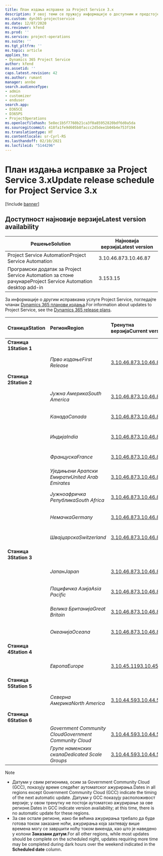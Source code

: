 ```yaml
---
title: План издања исправке за Project Service 3.x
description: У овој теми се пружају информације о доступним и предстојећим издањима услуге Dynamics 365 Project Service Automation.
ms.custom: dyn365-projectservice
ms.date: 12/07/2020
ms.reviewer: kfend
ms.prod: ''
ms.service: project-operations
ms.suite: ''
ms.tgt_pltfrm: ''
ms.topic: article
applies_to:
- Dynamics 365 Project Service
author: kfend
ms.assetid: ''
caps.latest.revision: 42
ms.author: rumant
manager: annbe
search.audienceType:
- admin
- customizer
- enduser
search.app:
- D365CE
- D365PS
- ProjectOperations
ms.openlocfilehash: 5e8ec1b5f7760b21ca3f0a85952820bdf6d0a5da
ms.sourcegitcommit: 418fa1fe9d605b8faccc2d5dee1b04b4e753f194
ms.translationtype: HT
ms.contentlocale: sr-Cyrl-RS
ms.lasthandoff: 02/10/2021
ms.locfileid: "5144296"
---
```

# <a name="update-release-schedule-for-project-service-3x"></a><span data-ttu-id="4744e-103">План издања исправке за Project Service 3.x</span><span class="sxs-lookup"><span data-stu-id="4744e-103">Update release schedule for Project Service 3.x</span></span>

[!include [banner](../includes/psa-now-project-operations.md)]

## <a name="latest-version-availability"></a><span data-ttu-id="4744e-104">Доступност најновије верзије</span><span class="sxs-lookup"><span data-stu-id="4744e-104">Latest version availability</span></span>

| <span data-ttu-id="4744e-105">Решење</span><span class="sxs-lookup"><span data-stu-id="4744e-105">Solution</span></span>  | <span data-ttu-id="4744e-106">Најновија верзија</span><span class="sxs-lookup"><span data-stu-id="4744e-106">Latest version</span></span> |
|-------|----|
| <span data-ttu-id="4744e-107">Project Service Automation</span><span class="sxs-lookup"><span data-stu-id="4744e-107">Project Service Automation</span></span>    | <span data-ttu-id="4744e-108">3.10.46.87</span><span class="sxs-lookup"><span data-stu-id="4744e-108">3.10.46.87</span></span> |
| <span data-ttu-id="4744e-109">Програмски додатак за Project Service Automation за стоне рачунаре</span><span class="sxs-lookup"><span data-stu-id="4744e-109">Project Service Automation desktop add-in</span></span>                | <span data-ttu-id="4744e-110">3.15</span><span class="sxs-lookup"><span data-stu-id="4744e-110">3.15</span></span>          |

<span data-ttu-id="4744e-111">За информације о другим исправкама услуге Project Service, погледајте чланак [Dynamics 365 планови издања](https://docs.microsoft.com/dynamics365/release-plans/).</span><span class="sxs-lookup"><span data-stu-id="4744e-111">For information about updates to Project Service, see the [Dynamics 365 release plans](https://docs.microsoft.com/dynamics365/release-plans/).</span></span> 

| <span data-ttu-id="4744e-112">Станица</span><span class="sxs-lookup"><span data-stu-id="4744e-112">Station</span></span>  | <span data-ttu-id="4744e-113">Регион</span><span class="sxs-lookup"><span data-stu-id="4744e-113">Region</span></span> | <span data-ttu-id="4744e-114">Тренутна верзија</span><span class="sxs-lookup"><span data-stu-id="4744e-114">Current version</span></span> | <span data-ttu-id="4744e-115">Следећа верзија</span><span class="sxs-lookup"><span data-stu-id="4744e-115">Next version</span></span> |  <span data-ttu-id="4744e-116">Планирани датум</span><span class="sxs-lookup"><span data-stu-id="4744e-116">Scheduled date</span></span>
| :---   | :---   | :---   | :---   |:---   |         
|<span data-ttu-id="4744e-117"><strong>Станица 1</strong></span><span class="sxs-lookup"><span data-stu-id="4744e-117"><strong>Station 1</strong></span></span> | |  |  | |
| | <span data-ttu-id="4744e-118"><i>Прво издање</i></span><span class="sxs-lookup"><span data-stu-id="4744e-118"><i>First Release</i></span></span> | [<span data-ttu-id="4744e-119">3.10.46.87</span><span class="sxs-lookup"><span data-stu-id="4744e-119">3.10.46.87</span></span>](whats-new-ur-28-5.md) | <span data-ttu-id="4744e-120">TBD</span><span class="sxs-lookup"><span data-stu-id="4744e-120">TBD</span></span> | <span data-ttu-id="4744e-121">19. фебруар 2021.</span><span class="sxs-lookup"><span data-stu-id="4744e-121">February 19, 2021</span></span>
|<span data-ttu-id="4744e-122"><strong>Станица 2</strong></span><span class="sxs-lookup"><span data-stu-id="4744e-122"><strong>Station 2</strong></span></span> | |  |  | |
| | <span data-ttu-id="4744e-123"><i>Јужна Америка</i></span><span class="sxs-lookup"><span data-stu-id="4744e-123"><i>South America</i></span></span> | [<span data-ttu-id="4744e-124">3.10.46.87</span><span class="sxs-lookup"><span data-stu-id="4744e-124">3.10.46.87</span></span>](whats-new-ur-28-5.md) | <span data-ttu-id="4744e-125">TBD</span><span class="sxs-lookup"><span data-stu-id="4744e-125">TBD</span></span> | <span data-ttu-id="4744e-126">26. фебруар 2021.</span><span class="sxs-lookup"><span data-stu-id="4744e-126">February 26, 2021</span></span>
| | <span data-ttu-id="4744e-127"><i>Канада</i></span><span class="sxs-lookup"><span data-stu-id="4744e-127"><i>Canada</i></span></span> | [<span data-ttu-id="4744e-128">3.10.46.87</span><span class="sxs-lookup"><span data-stu-id="4744e-128">3.10.46.87</span></span>](whats-new-ur-28-5.md) | <span data-ttu-id="4744e-129">TBD</span><span class="sxs-lookup"><span data-stu-id="4744e-129">TBD</span></span> | <span data-ttu-id="4744e-130">26. фебруар 2021.</span><span class="sxs-lookup"><span data-stu-id="4744e-130">February 26, 2021</span></span>
| | <span data-ttu-id="4744e-131"><i>Индија</i></span><span class="sxs-lookup"><span data-stu-id="4744e-131"><i>India</i></span></span> | [<span data-ttu-id="4744e-132">3.10.46.87</span><span class="sxs-lookup"><span data-stu-id="4744e-132">3.10.46.87</span></span>](whats-new-ur-28-5.md) | <span data-ttu-id="4744e-133">TBD</span><span class="sxs-lookup"><span data-stu-id="4744e-133">TBD</span></span> | <span data-ttu-id="4744e-134">26. фебруар 2021.</span><span class="sxs-lookup"><span data-stu-id="4744e-134">February 26, 2021</span></span>
| | <span data-ttu-id="4744e-135"><i>Француска</i></span><span class="sxs-lookup"><span data-stu-id="4744e-135"><i>France</i></span></span> | [<span data-ttu-id="4744e-136">3.10.46.87</span><span class="sxs-lookup"><span data-stu-id="4744e-136">3.10.46.87</span></span>](whats-new-ur-28-5.md) | <span data-ttu-id="4744e-137">TBD</span><span class="sxs-lookup"><span data-stu-id="4744e-137">TBD</span></span> | <span data-ttu-id="4744e-138">26. фебруар 2021.</span><span class="sxs-lookup"><span data-stu-id="4744e-138">February 26, 2021</span></span>
| | <span data-ttu-id="4744e-139"><i>Уједињени Арапски Емирати</i></span><span class="sxs-lookup"><span data-stu-id="4744e-139"><i>United Arab Emirates</i></span></span> | [<span data-ttu-id="4744e-140">3.10.46.87</span><span class="sxs-lookup"><span data-stu-id="4744e-140">3.10.46.87</span></span>](whats-new-ur-28-5.md) | <span data-ttu-id="4744e-141">TBD</span><span class="sxs-lookup"><span data-stu-id="4744e-141">TBD</span></span> | <span data-ttu-id="4744e-142">26. фебруар 2021.</span><span class="sxs-lookup"><span data-stu-id="4744e-142">February 26, 2021</span></span>
| | <span data-ttu-id="4744e-143"><i>Јужноафричка Република</i></span><span class="sxs-lookup"><span data-stu-id="4744e-143"><i>South Africa</i></span></span> | [<span data-ttu-id="4744e-144">3.10.46.87</span><span class="sxs-lookup"><span data-stu-id="4744e-144">3.10.46.87</span></span>](whats-new-ur-28-5.md) | <span data-ttu-id="4744e-145">TBD</span><span class="sxs-lookup"><span data-stu-id="4744e-145">TBD</span></span> | <span data-ttu-id="4744e-146">26. фебруар 2021.</span><span class="sxs-lookup"><span data-stu-id="4744e-146">February 26, 2021</span></span>
| | <span data-ttu-id="4744e-147"><i>Немачка</i></span><span class="sxs-lookup"><span data-stu-id="4744e-147"><i>Germany</i></span></span> | [<span data-ttu-id="4744e-148">3.10.46.87</span><span class="sxs-lookup"><span data-stu-id="4744e-148">3.10.46.87</span></span>](whats-new-ur-28-5.md) | <span data-ttu-id="4744e-149">TBD</span><span class="sxs-lookup"><span data-stu-id="4744e-149">TBD</span></span> | <span data-ttu-id="4744e-150">26. фебруар 2021.</span><span class="sxs-lookup"><span data-stu-id="4744e-150">February 26, 2021</span></span>
| | <span data-ttu-id="4744e-151"><i>Швајцарска</i></span><span class="sxs-lookup"><span data-stu-id="4744e-151"><i>Switzerland</i></span></span> | [<span data-ttu-id="4744e-152">3.10.46.87</span><span class="sxs-lookup"><span data-stu-id="4744e-152">3.10.46.87</span></span>](whats-new-ur-28-5.md) | <span data-ttu-id="4744e-153">TBD</span><span class="sxs-lookup"><span data-stu-id="4744e-153">TBD</span></span> | <span data-ttu-id="4744e-154">26. фебруар 2021.</span><span class="sxs-lookup"><span data-stu-id="4744e-154">February 26, 2021</span></span>
|<span data-ttu-id="4744e-155"><strong>Станица 3</strong></span><span class="sxs-lookup"><span data-stu-id="4744e-155"><strong>Station 3</strong></span></span> | |  |  | |
| | <span data-ttu-id="4744e-156"><i>Јапан</i></span><span class="sxs-lookup"><span data-stu-id="4744e-156"><i>Japan</i></span></span> | [<span data-ttu-id="4744e-157">3.10.46.87</span><span class="sxs-lookup"><span data-stu-id="4744e-157">3.10.46.87</span></span>](whats-new-ur-28-5.md) | <span data-ttu-id="4744e-158">TBD</span><span class="sxs-lookup"><span data-stu-id="4744e-158">TBD</span></span> | <span data-ttu-id="4744e-159">05. март 2021.</span><span class="sxs-lookup"><span data-stu-id="4744e-159">March 05, 2021</span></span>
| | <span data-ttu-id="4744e-160"><i>Пацифичка Азија</i></span><span class="sxs-lookup"><span data-stu-id="4744e-160"><i>Asia Pacific</i></span></span> | [<span data-ttu-id="4744e-161">3.10.46.87</span><span class="sxs-lookup"><span data-stu-id="4744e-161">3.10.46.87</span></span>](whats-new-ur-28-5.md) | <span data-ttu-id="4744e-162">TBD</span><span class="sxs-lookup"><span data-stu-id="4744e-162">TBD</span></span> | <span data-ttu-id="4744e-163">05. март 2021.</span><span class="sxs-lookup"><span data-stu-id="4744e-163">March 05, 2021</span></span>
| | <span data-ttu-id="4744e-164"><i>Велика Британија</i></span><span class="sxs-lookup"><span data-stu-id="4744e-164"><i>Great Britain</i></span></span> | [<span data-ttu-id="4744e-165">3.10.46.87</span><span class="sxs-lookup"><span data-stu-id="4744e-165">3.10.46.87</span></span>](whats-new-ur-28-5.md) | <span data-ttu-id="4744e-166">TBD</span><span class="sxs-lookup"><span data-stu-id="4744e-166">TBD</span></span> | <span data-ttu-id="4744e-167">05. март 2021.</span><span class="sxs-lookup"><span data-stu-id="4744e-167">March 05, 2021</span></span>
| | <span data-ttu-id="4744e-168"><i>Океанија</i></span><span class="sxs-lookup"><span data-stu-id="4744e-168"><i>Oceana</i></span></span> | [<span data-ttu-id="4744e-169">3.10.46.87</span><span class="sxs-lookup"><span data-stu-id="4744e-169">3.10.46.87</span></span>](whats-new-ur-28-5.md) | <span data-ttu-id="4744e-170">TBD</span><span class="sxs-lookup"><span data-stu-id="4744e-170">TBD</span></span> | <span data-ttu-id="4744e-171">05. март 2021.</span><span class="sxs-lookup"><span data-stu-id="4744e-171">March 05, 2021</span></span>
|<span data-ttu-id="4744e-172"><strong>Станица 4</strong></span><span class="sxs-lookup"><span data-stu-id="4744e-172"><strong>Station 4</strong></span></span> | |  |  | |
| | <span data-ttu-id="4744e-173"><i>Европа</i></span><span class="sxs-lookup"><span data-stu-id="4744e-173"><i>Europe</i></span></span> | [<span data-ttu-id="4744e-174">3.10.45.119</span><span class="sxs-lookup"><span data-stu-id="4744e-174">3.10.45.119</span></span>](whats-new-ur-27-5.md) | [<span data-ttu-id="4744e-175">3.10.46.87</span><span class="sxs-lookup"><span data-stu-id="4744e-175">3.10.46.87</span></span>](whats-new-ur-28-5.md) | <span data-ttu-id="4744e-176">19. фебруар 2021.</span><span class="sxs-lookup"><span data-stu-id="4744e-176">February 19, 2021</span></span>
|<span data-ttu-id="4744e-177"><strong>Станица 5</strong></span><span class="sxs-lookup"><span data-stu-id="4744e-177"><strong>Station 5</strong></span></span> | |  |  | |
| | <span data-ttu-id="4744e-178"><i>Северна Америка</i></span><span class="sxs-lookup"><span data-stu-id="4744e-178"><i>North America</i></span></span> | [<span data-ttu-id="4744e-179">3.10.44.59</span><span class="sxs-lookup"><span data-stu-id="4744e-179">3.10.44.59</span></span>](whats-new-ur-26.md) | [<span data-ttu-id="4744e-180">3.10.45.119</span><span class="sxs-lookup"><span data-stu-id="4744e-180">3.10.45.119</span></span>](whats-new-ur-27-5.md) | <span data-ttu-id="4744e-181">12. фебруар 2021.</span><span class="sxs-lookup"><span data-stu-id="4744e-181">February 12, 2021</span></span>
|<span data-ttu-id="4744e-182"><strong>Станица 6</strong></span><span class="sxs-lookup"><span data-stu-id="4744e-182"><strong>Station 6</strong></span></span> | |  |  | |
| | <span data-ttu-id="4744e-183"><i>Government Community Cloud</i></span><span class="sxs-lookup"><span data-stu-id="4744e-183"><i>Government Community Cloud</i></span></span> | [<span data-ttu-id="4744e-184">3.10.44.59</span><span class="sxs-lookup"><span data-stu-id="4744e-184">3.10.44.59</span></span>](whats-new-ur-26.md) | [<span data-ttu-id="4744e-185">3.10.45.119</span><span class="sxs-lookup"><span data-stu-id="4744e-185">3.10.45.119</span></span>](whats-new-ur-27-5.md) | <span data-ttu-id="4744e-186">12. фебруар 2021.</span><span class="sxs-lookup"><span data-stu-id="4744e-186">February 12, 2021</span></span>
| | <span data-ttu-id="4744e-187"><i>Групе наменских скала</i></span><span class="sxs-lookup"><span data-stu-id="4744e-187"><i>Dedicated Scale Groups</i></span></span> | [<span data-ttu-id="4744e-188">3.10.44.59</span><span class="sxs-lookup"><span data-stu-id="4744e-188">3.10.44.59</span></span>](whats-new-ur-26.md) | [<span data-ttu-id="4744e-189">3.10.45.119</span><span class="sxs-lookup"><span data-stu-id="4744e-189">3.10.45.119</span></span>](whats-new-ur-27-5.md) | <span data-ttu-id="4744e-190">19. фебруар 2021.</span><span class="sxs-lookup"><span data-stu-id="4744e-190">February 19, 2021</span></span>

>[!Note]
> - <span data-ttu-id="4744e-191">Датуми у свим регионима, осим за Government Community Cloud (GCC), показују време следећег аутоматског ажурирања.</span><span class="sxs-lookup"><span data-stu-id="4744e-191">Dates in all regions except Government Community Cloud (GCC) indicate the timing of the next automatic update.</span></span> <span data-ttu-id="4744e-192">Датуми у GCC показују расположивост верзије; у овом тренутку не постоји аутоматско ажурирање за ове регионе.</span><span class="sxs-lookup"><span data-stu-id="4744e-192">Dates in GCC indicate version availability; at this time, there is no automatic update for these regions.</span></span>
> - <span data-ttu-id="4744e-193">За све остале регионе, иако би већина ажурирања требало да буде готова током заказане ноћи, ажурирања која захтевају више времена могу се завршити ноћу током викенда, као што је наведено у колони **Заказани датум**.</span><span class="sxs-lookup"><span data-stu-id="4744e-193">For all other regions, while most updates should be complete on the scheduled night, updates requiring more time may be completed during dark hours over the weekend indicated in the **Scheduled date** column.</span></span>
